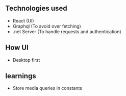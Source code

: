 ## Technologies used

* React (UI)
* Graphql (To avoid over fetching)
* .net Server (To handle requests and authentication)

## How UI 

* Desktop first

## learnings

* Store media queries in constants